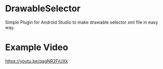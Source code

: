 # DrawableSelector

Simple Plugin for Android Studio
to make drawable selector xml file 
in easy way.

# Example Video
https://youtu.be/qagNR2FiUXk

